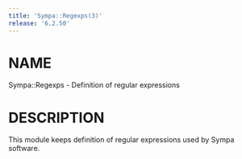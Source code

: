 ```yaml
---
title: 'Sympa::Regexps(3)'
release: '6.2.50'
---
```


# NAME

Sympa::Regexps - Definition of regular expressions

# DESCRIPTION

This module keeps definition of regular expressions used by Sympa software.
